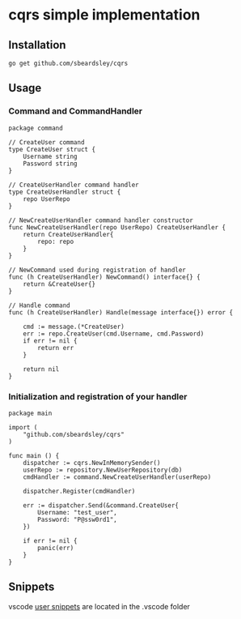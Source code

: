 <!-- @format -->

# cqrs simple implementation

## Installation

```
go get github.com/sbeardsley/cqrs
```

## Usage

### Command and CommandHandler

```
package command

// CreateUser command
type CreateUser struct {
	Username string
	Password string
}

// CreateUserHandler command handler
type CreateUserHandler struct {
	repo UserRepo
}

// NewCreateUserHandler command handler constructor
func NewCreateUserHandler(repo UserRepo) CreateUserHandler {
	return CreateUserHandler{
		repo: repo
	}
}

// NewCommand used during registration of handler
func (h CreateUserHandler) NewCommand() interface{} {
	return &CreateUser{}
}

// Handle command
func (h CreateUserHandler) Handle(message interface{}) error {

	cmd := message.(*CreateUser)
	err := repo.CreateUser(cmd.Username, cmd.Password)
	if err != nil {
		return err
	}

	return nil
}
```

### Initialization and registration of your handler

```
package main

import (
    "github.com/sbeardsley/cqrs"
)

func main () {
    dispatcher := cqrs.NewInMemorySender()
    userRepo := repository.NewUserRepository(db)
    cmdHandler := command.NewCreateUserHandler(userRepo)

    dispatcher.Register(cmdHandler)

    err := dispatcher.Send(&command.CreateUser{
        Username: "test_user",
        Password: "P@ssw0rd1",
    })

    if err != nil {
        panic(err)
    }
}
```

## Snippets

vscode [user snippets](https://github.com/sbeardsley/cqrs/blob/main/.vscode/cqrs.code-snippets) are located in the .vscode folder
